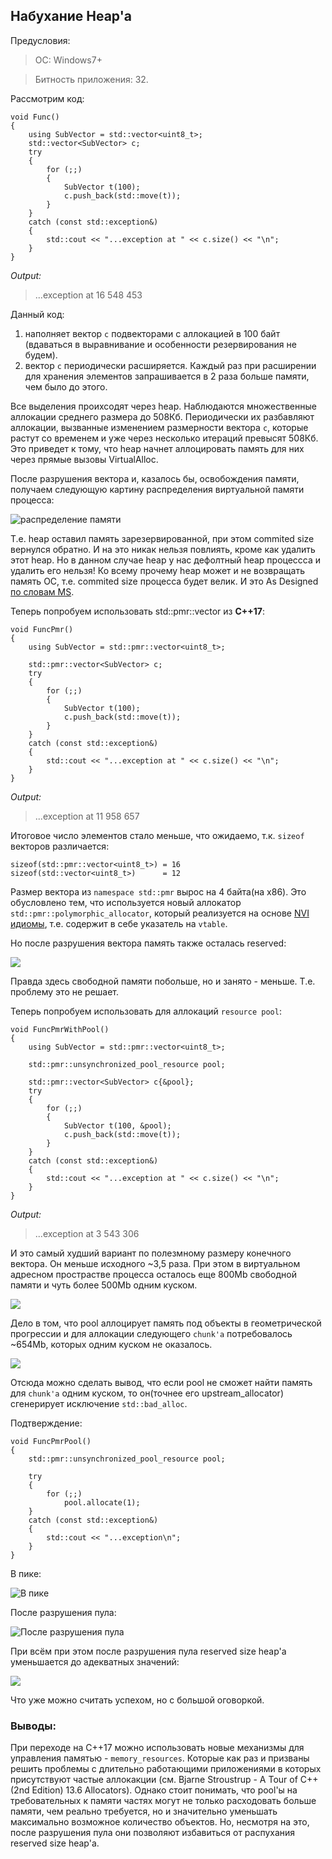 ## Набухание Heap'а
Предусловия:
> ОС: Windows7+

> Битность приложения: 32.

Рассмотрим код:
```
void Func()
{
	using SubVector = std::vector<uint8_t>;
	std::vector<SubVector> c;
	try
	{
		for (;;)
		{
			SubVector t(100);
			c.push_back(std::move(t));
		}
	}
	catch (const std::exception&)
	{
		std::cout << "...exception at " << c.size() << "\n";
	}
}
```
*Output:*
> ...exception at 16 548 453


Данный код:
1. наполняет вектор `c` подвекторами с аллокацией в 100 байт (вдаваться в выравнивание и особенности резервирования не будем).
2. вектор `c` периодически расширяется. Каждый раз при расширении для хранения элементов запрашивается в 2 раза больше памяти, чем было до этого.

Все выделения проихсодят через heap. Наблюдаются множественные аллокации среднего размера до 508Кб. Периодически их разбавляют аллокации, вызванные изменением размерности вектора `c`, которые растут со временем и уже через несколько итераций превысят 508Кб. Это приведет к тому, что heap начнет аллоцировать память для них через прямые вызовы VirtualAlloc.


После разрушения вектора и, казалось бы, освобождения памяти, получаем следующую картину распределения виртуальной памяти процесса:

![распределение памяти](%28%29-afterFree.PNG)

Т.е. heap оставил память зарезервированной, при этом commited size вернулся обратно. И на это никак нельзя повлиять, кроме как удалить этот heap. Но в данном случае heap у нас дефолтный heap процессса и удалить его нельзя!
Ко всему прочему heap может и не возвращать память ОС, т.е. commited size процесса будет велик. И это As Designed [по словам MS](https://support.microsoft.com/en-my/help/3073576/heap-manager-may-not-decommit-memory-after-memory-is-freed).



Теперь попробуем использовать std::pmr::vector из **C++17**:
```
void FuncPmr()
{
	using SubVector = std::pmr::vector<uint8_t>;
    
	std::pmr::vector<SubVector> c;
	try
	{
		for (;;)
		{
			SubVector t(100);
			c.push_back(std::move(t));
		}
	}
	catch (const std::exception&)
	{
		std::cout << "...exception at " << c.size() << "\n";
	}
}
```
*Output:*
> ...exception at 11 958 657

Итоговое число элементов стало меньше, что ожидаемо, т.к. `sizeof` векторов различается:
```
sizeof(std::pmr::vector<uint8_t>) = 16
sizeof(std::vector<uint8_t>)      = 12
```
Размер вектора из `namespace std::pmr` вырос на 4 байта(на x86). Это обусловлено тем, что используется новый аллокатор `std::pmr::polymorphic_allocator`, который реализуется на основе [NVI идиомы](https://en.wikipedia.org/wiki/Non-virtual_interface_pattern), т.е. содержит в себе указатель на `vtable`.

Но после разрушения вектора память также осталась reserved:

![](pmrVector.PNG)

Правда здесь свободной памяти побольше, но и занято - меньше. Т.е. проблему это не решает.


Теперь попробуем использовать для аллокаций `resource pool`:
```
void FuncPmrWithPool()
{
	using SubVector = std::pmr::vector<uint8_t>;
    
	std::pmr::unsynchronized_pool_resource pool;

	std::pmr::vector<SubVector> c{&pool};
	try
	{
		for (;;)
		{
			SubVector t(100, &pool);
			c.push_back(std::move(t));
		}
	}
	catch (const std::exception&)
	{
		std::cout << "...exception at " << c.size() << "\n";
	}
}
```
*Output:*
> ...exception at 3 543 306

И это самый худший вариант по полезмному размеру конечного вектора. Он меньше исходного ~3,5 раза. При этом в виртуальном адресном прострастве процесса осталось еще 800Mb свободной памяти и чуть более 500Mb одним куском.

![](pmrVector+Pool.PNG)

Дело в том, что pool аллоцирует память под объекты в геометрической прогрессии и для аллокации следующего `chunk'а` потребовалось ~654Mb, которых одним куском не оказалось.

![](pmrVector+Pool-Heap.PNG)

Отсюда можно сделать вывод, что если pool не сможет найти память для `chunk'а` одним куском, то он(точнее его upstream_allocator) сгенерирует исключение `std::bad_alloc`.

Подтверждение:
```
void FuncPmrPool()
{
	std::pmr::unsynchronized_pool_resource pool;

	try
	{
		for (;;)
			pool.allocate(1);
	}
	catch (const std::exception&)
	{
		std::cout << "...exception\n";
	}
}
```
В пике:

![В пике](pmrPool.PNG)

После разрушения пула:

![После разрушения пула](pmrPool-afterFree.PNG)

При всём при этом после разрушения пула reserved size heap'а уменьшается до адекватных значений:

![](pmrVector+Pool-AfterFree.PNG)

Что уже можно считать успехом, но с большой оговоркой.


### Выводы:
При переходе на C++17 можно использовать новые механизмы для управления памятью - `memory_resources`. Которые как раз и призваны решить проблемы с длительно работающими приложениями в которых присутствуют частые аллокакции (см. Bjarne Stroustrup - A Tour of C++ (2nd Edition) 13.6 Allocators).
Однако стоит понимать, что pool'ы на требовательных к памяти частях могут не только расходовать больше памяти, чем реально требуется, но и значительно уменьшать максимально возможное количество объектов. Но, несмотря на это, после разрушения пула они позволяют избавиться от распухания reserved size heap'а. 